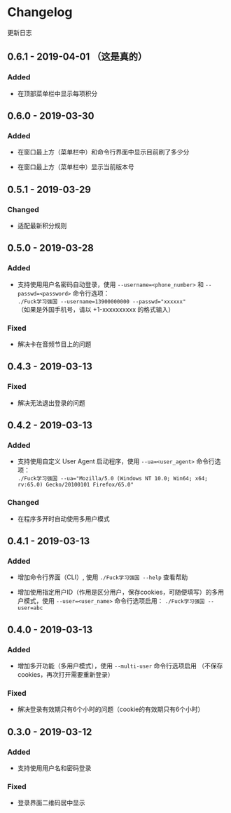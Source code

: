 # Changelog

更新日志

## 0.6.1 - 2019-04-01 （这是真的）

### Added

* 在顶部菜单栏中显示每项积分

## 0.6.0 - 2019-03-30

### Added

* 在窗口最上方（菜单栏中）和命令行界面中显示目前刷了多少分

* 在窗口最上方（菜单栏中）显示当前版本号

## 0.5.1 - 2019-03-29

### Changed

* 适配最新积分规则

## 0.5.0 - 2019-03-28

### Added

* 支持使用用户名密码自动登录，使用 `--username=<phone_number>` 和 `--passwd=<password>` 命令行选项：  
`./Fuck学习强国 --username=13900000000 --passwd="xxxxxx"`  
（如果是外国手机号，请以 +1-xxxxxxxxxx 的格式输入）

### Fixed

* 解决卡在音频节目上的问题

## 0.4.3 - 2019-03-13

### Fixed

* 解决无法退出登录的问题

## 0.4.2 - 2019-03-13

### Added

* 支持使用自定义 User Agent 启动程序，使用 `--ua=<user_agent>` 命令行选项：  
`./Fuck学习强国 --ua="Mozilla/5.0 (Windows NT 10.0; Win64; x64; rv:65.0) Gecko/20100101 Firefox/65.0"`

### Changed

* 在程序多开时自动使用多用户模式

## 0.4.1 - 2019-03-13

### Added

* 增加命令行界面（CLI）, 使用 `./Fuck学习强国 --help` 查看帮助

* 增加使用指定用户ID（作用是区分用户，保存cookies，可随便填写）的多用户模式，使用 `--user=<user_name>` 命令行选项启用： `./Fuck学习强国 --user=abc`

## 0.4.0 - 2019-03-13

### Added

* 增加多开功能（多用户模式），使用 `--multi-user` 命令行选项启用 （不保存cookies，再次打开需要重新登录）

### Fixed

* 解决登录有效期只有6个小时的问题（cookie的有效期只有6个小时）

## 0.3.0 - 2019-03-12

### Added

* 支持使用用户名和密码登录

### Fixed

* 登录界面二维码居中显示
